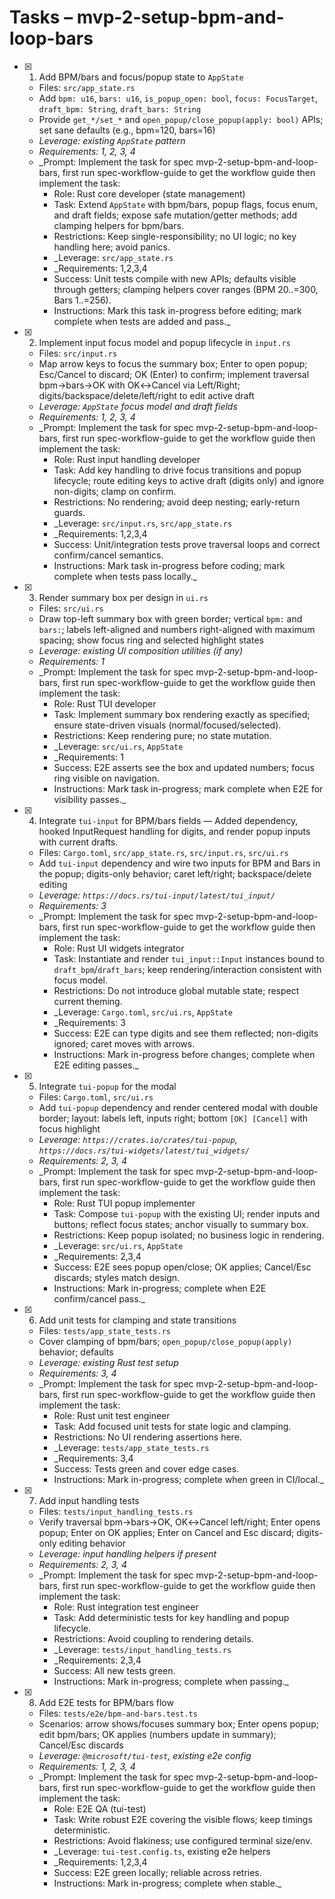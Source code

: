 # Tasks – mvp-2-setup-bpm-and-loop-bars

- [x] 1. Add BPM/bars and focus/popup state to `AppState`
  - Files: `src/app_state.rs`
  - Add `bpm: u16`, `bars: u16`, `is_popup_open: bool`, `focus: FocusTarget`, `draft_bpm: String`, `draft_bars: String`
  - Provide `get_*/set_*` and `open_popup/close_popup(apply: bool)` APIs; set sane defaults (e.g., bpm=120, bars=16)
  - _Leverage: existing `AppState` pattern_
  - _Requirements: 1, 2, 3, 4_
  - _Prompt: Implement the task for spec mvp-2-setup-bpm-and-loop-bars, first run spec-workflow-guide to get the workflow guide then implement the task:
    - Role: Rust core developer (state management)
    - Task: Extend `AppState` with bpm/bars, popup flags, focus enum, and draft fields; expose safe mutation/getter methods; add clamping helpers for bpm/bars.
    - Restrictions: Keep single-responsibility; no UI logic; no key handling here; avoid panics.
    - _Leverage: `src/app_state.rs`
    - _Requirements: 1,2,3,4
    - Success: Unit tests compile with new APIs; defaults visible through getters; clamping helpers cover ranges (BPM 20..=300, Bars 1..=256).
    - Instructions: Mark this task in-progress before editing; mark complete when tests are added and pass._

- [x] 2. Implement input focus model and popup lifecycle in `input.rs`
  - Files: `src/input.rs`
  - Map arrow keys to focus the summary box; Enter to open popup; Esc/Cancel to discard; OK (Enter) to confirm; implement traversal bpm→bars→OK with OK↔Cancel via Left/Right; digits/backspace/delete/left/right to edit active draft
  - _Leverage: `AppState` focus model and draft fields_
  - _Requirements: 1, 2, 3, 4_
  - _Prompt: Implement the task for spec mvp-2-setup-bpm-and-loop-bars, first run spec-workflow-guide to get the workflow guide then implement the task:
    - Role: Rust input handling developer
    - Task: Add key handling to drive focus transitions and popup lifecycle; route editing keys to active draft (digits only) and ignore non-digits; clamp on confirm.
    - Restrictions: No rendering; avoid deep nesting; early-return guards.
    - _Leverage: `src/input.rs`, `src/app_state.rs`
    - _Requirements: 1,2,3,4
    - Success: Unit/integration tests prove traversal loops and correct confirm/cancel semantics.
    - Instructions: Mark task in-progress before coding; mark complete when tests pass locally._

- [x] 3. Render summary box per design in `ui.rs`
  - Files: `src/ui.rs`
  - Draw top-left summary box with green border; vertical `bpm:` and `bars:`; labels left-aligned and numbers right-aligned with maximum spacing; show focus ring and selected highlight states
  - _Leverage: existing UI composition utilities (if any)_
  - _Requirements: 1_
  - _Prompt: Implement the task for spec mvp-2-setup-bpm-and-loop-bars, first run spec-workflow-guide to get the workflow guide then implement the task:
    - Role: Rust TUI developer
    - Task: Implement summary box rendering exactly as specified; ensure state-driven visuals (normal/focused/selected).
    - Restrictions: Keep rendering pure; no state mutation.
    - _Leverage: `src/ui.rs`, `AppState`
    - _Requirements: 1
    - Success: E2E asserts see the box and updated numbers; focus ring visible on navigation.
    - Instructions: Mark task in-progress; mark complete when E2E for visibility passes._

- [x] 4. Integrate `tui-input` for BPM/bars fields — Added dependency, hooked InputRequest handling for digits, and render popup inputs with current drafts.
  - Files: `Cargo.toml`, `src/app_state.rs`, `src/input.rs`, `src/ui.rs`
  - Add `tui-input` dependency and wire two inputs for BPM and Bars in the popup; digits-only behavior; caret left/right; backspace/delete editing
  - _Leverage: `https://docs.rs/tui-input/latest/tui_input/`_
  - _Requirements: 3_
  - _Prompt: Implement the task for spec mvp-2-setup-bpm-and-loop-bars, first run spec-workflow-guide to get the workflow guide then implement the task:
    - Role: Rust UI widgets integrator
    - Task: Instantiate and render `tui_input::Input` instances bound to `draft_bpm`/`draft_bars`; keep rendering/interaction consistent with focus model.
    - Restrictions: Do not introduce global mutable state; respect current theming.
    - _Leverage: `Cargo.toml`, `src/ui.rs`, `AppState`
    - _Requirements: 3
    - Success: E2E can type digits and see them reflected; non-digits ignored; caret moves with arrows.
    - Instructions: Mark in-progress before changes; complete when E2E editing passes._

- [x] 5. Integrate `tui-popup` for the modal
  - Files: `Cargo.toml`, `src/ui.rs`
  - Add `tui-popup` dependency and render centered modal with double border; layout: labels left, inputs right; bottom `[OK] [Cancel]` with focus highlight
  - _Leverage: `https://crates.io/crates/tui-popup`, `https://docs.rs/tui-widgets/latest/tui_widgets/`_
  - _Requirements: 2, 3, 4_
  - _Prompt: Implement the task for spec mvp-2-setup-bpm-and-loop-bars, first run spec-workflow-guide to get the workflow guide then implement the task:
    - Role: Rust TUI popup implementer
    - Task: Compose `tui-popup` with the existing UI; render inputs and buttons; reflect focus states; anchor visually to summary box.
    - Restrictions: Keep popup isolated; no business logic in rendering.
    - _Leverage: `src/ui.rs`, `AppState`
    - _Requirements: 2,3,4
    - Success: E2E sees popup open/close; OK applies; Cancel/Esc discards; styles match design.
    - Instructions: Mark in-progress; complete when E2E confirm/cancel pass._

- [x] 6. Add unit tests for clamping and state transitions
  - Files: `tests/app_state_tests.rs`
  - Cover clamping of bpm/bars; `open_popup/close_popup(apply)` behavior; defaults
  - _Leverage: existing Rust test setup_
  - _Requirements: 3, 4_
  - _Prompt: Implement the task for spec mvp-2-setup-bpm-and-loop-bars, first run spec-workflow-guide to get the workflow guide then implement the task:
    - Role: Rust unit test engineer
    - Task: Add focused unit tests for state logic and clamping.
    - Restrictions: No UI rendering assertions here.
    - _Leverage: `tests/app_state_tests.rs`
    - _Requirements: 3,4
    - Success: Tests green and cover edge cases.
    - Instructions: Mark in-progress; complete when green in CI/local._

- [x] 7. Add input handling tests
  - Files: `tests/input_handling_tests.rs`
  - Verify traversal bpm→bars→OK, OK↔Cancel left/right; Enter opens popup; Enter on OK applies; Enter on Cancel and Esc discard; digits-only editing behavior
  - _Leverage: input handling helpers if present_
  - _Requirements: 2, 3, 4_
  - _Prompt: Implement the task for spec mvp-2-setup-bpm-and-loop-bars, first run spec-workflow-guide to get the workflow guide then implement the task:
    - Role: Rust integration test engineer
    - Task: Add deterministic tests for key handling and popup lifecycle.
    - Restrictions: Avoid coupling to rendering details.
    - _Leverage: `tests/input_handling_tests.rs`
    - _Requirements: 2,3,4
    - Success: All new tests green.
    - Instructions: Mark in-progress; complete when passing._

- [x] 8. Add E2E tests for BPM/bars flow
  - Files: `tests/e2e/bpm-and-bars.test.ts`
  - Scenarios: arrow shows/focuses summary box; Enter opens popup; edit bpm/bars; OK applies (numbers update in summary); Cancel/Esc discards
  - _Leverage: `@microsoft/tui-test`, existing e2e config_
  - _Requirements: 1, 2, 3, 4_
  - _Prompt: Implement the task for spec mvp-2-setup-bpm-and-loop-bars, first run spec-workflow-guide to get the workflow guide then implement the task:
    - Role: E2E QA (tui-test)
    - Task: Write robust E2E covering the visible flows; keep timings deterministic.
    - Restrictions: Avoid flakiness; use configured terminal size/env.
    - _Leverage: `tui-test.config.ts`, existing e2e helpers
    - _Requirements: 1,2,3,4
    - Success: E2E green locally; reliable across retries.
    - Instructions: Mark in-progress; complete when stable._
